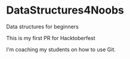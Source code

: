 # DataStructures4Noobs
Data structures for beginners

This is my first PR for Hacktoberfest

I'm coaching my students on how to use Git.